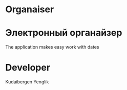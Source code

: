 Organaiser
==========

Электронный органайзер
==========
The application makes easy work with dates

Developer
==========
Kudaibergen Yenglik
